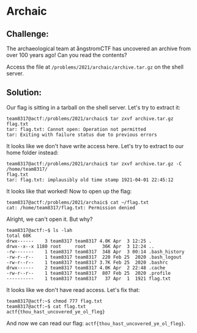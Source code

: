 # Archaic

## Challenge:

The archaeological team at ångstromCTF has uncovered an archive from over 100 years ago! Can you read the contents?

Access the file at `/problems/2021/archaic/archive.tar.gz` on the shell server.

## Solution:

Our flag is sitting in a tarball on the shell server. Let's try to extract it:

```
team8317@actf:/problems/2021/archaic$ tar zxvf archive.tar.gz
flag.txt
tar: flag.txt: Cannot open: Operation not permitted
tar: Exiting with failure status due to previous errors
```

It looks like we don't have write access here. Let's try to extract to our home folder instead:

```
team8317@actf:/problems/2021/archaic$ tar zxvf archive.tar.gz -C /home/team8317/
flag.txt
tar: flag.txt: implausibly old time stamp 1921-04-01 22:45:12
```

It looks like that worked! Now to open up the flag:

```
team8317@actf:/problems/2021/archaic$ cat ~/flag.txt
cat: /home/team8317/flag.txt: Permission denied
```

Alright, we can't open it. But why?

```
team8317@actf:~$ ls -lah
total 68K
drwx------    3 team8317 team8317 4.0K Apr  3 12:25 .
drwx--x--x 1180 root     root      36K Apr  3 12:24 ..
-rw-------    1 team8317 team8317  348 Apr  3 00:14 .bash_history
-rw-r--r--    1 team8317 team8317  220 Feb 25  2020 .bash_logout
-rw-r--r--    1 team8317 team8317 3.7K Feb 25  2020 .bashrc
drwx------    2 team8317 team8317 4.0K Apr  2 22:48 .cache
-rw-r--r--    1 team8317 team8317  807 Feb 25  2020 .profile
----------    1 team8317 team8317   37 Apr  1  1921 flag.txt
```

It looks like we don't have read access. Let's fix that:

```
team8317@actf:~$ chmod 777 flag.txt
team8317@actf:~$ cat flag.txt
actf{thou_hast_uncovered_ye_ol_fleg}
```

And now we can read our flag: `actf{thou_hast_uncovered_ye_ol_fleg}`.
